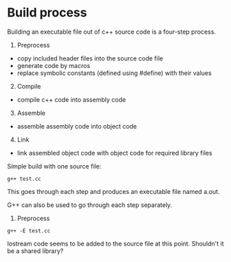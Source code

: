 # Build process

Building an executable file out of c++ source code is a four-step process.
1. Preprocess
  - copy included header files into the source code file
  - generate code by macros
  - replace symbolic constants (defined using #define) with their values
2. Compile
  - compile c++ code into assembly code
3. Assemble
  - assemble assembly code into object code
4. Link
  - link assembled object code with object code for required library files  

Simple build with one source file:

```
g++ test.cc
```

This goes through each step and produces an executable file named a.out.

G++ can also be used to go through each step separately.

1. Preprocess
```
g++ -E test.cc
```

Iostream code seems to be added to the source file at this point. Shouldn't it be a shared library?


